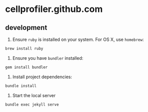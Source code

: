 # cellprofiler.github.com

## development
1. Ensure `ruby` is installed on your system. For OS X, use `homebrew`:
  ```sh
  brew install ruby
  ```

1. Ensure you have `bundler` installed:
  ```sh
  gem install bundler
  ```

1. Install project dependencies:
  ```sh
  bundle install
  ```

1. Start the local server
  ```sh
  bundle exec jekyll serve
  ```
  
